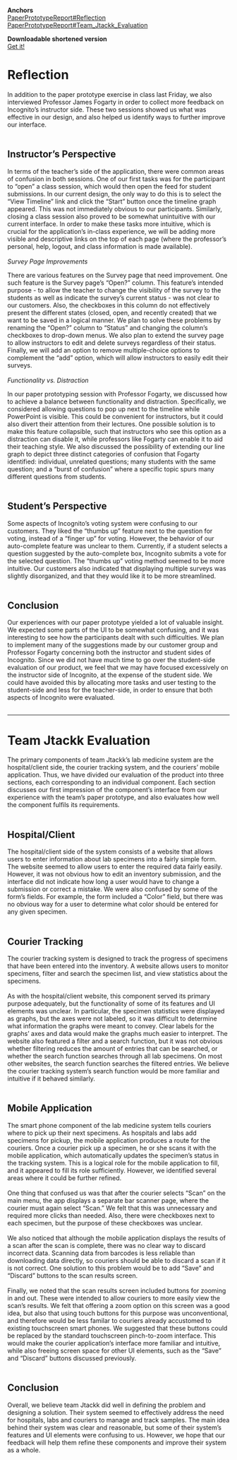 **Anchors**<br>
<a href='PaperPrototypeReport#Reflection.md'>PaperPrototypeReport#Reflection</a><br>
<a href='PaperPrototypeReport#Team_Jtackk_Evaluation.md'>PaperPrototypeReport#Team_Jtackk_Evaluation</a>

<b>Downloadable shortened version</b><br>
<a href='http://code.google.com/p/classroom-presenter/downloads/detail?name=FullHouse_PaperPrototype.zip&can=2&q=#makechanges'>Get it!</a>

<h1>Reflection</h1>

In addition to the paper prototype exercise in class last Friday, we also interviewed Professor James Fogarty in order to collect more feedback on Incognito’s instructor side. These two sessions showed us what was effective in our design, and also helped us identify ways to further improve our interface.<br>
<br>
<h2>Instructor’s Perspective</h2>

In terms of the teacher’s side of the application, there were common areas of confusion in both sessions. One of our first tasks was for the participant to “open” a class session, which would then open the feed for student submissions. In our current design, the only way to do this is to select the “View Timeline” link and click the “Start” button once the timeline graph appeared. This was not immediately obvious to our participants. Similarly, closing a class session also proved to be somewhat unintuitive with our current interface. In order to make these tasks more intuitive, which is crucial for the application’s in-class experience, we will be adding more visible and descriptive links on the top of each page (where the professor’s personal, help, logout, and class information is made available).<br>
<br>
<i>Survey Page Improvements</i>

There are various features on the Survey page that need improvement. One such feature is the Survey page’s “Open?” column. This feature’s intended purpose - to allow the teacher to change the visibility of the survey to the students as well as indicate the survey’s current status - was not clear to our customers. Also, the checkboxes in this column do not effectively present the different states (closed, open, and recently created) that we want to be saved in a logical manner. We plan to solve these problems by renaming the “Open?” column to “Status” and changing the column’s checkboxes to drop-down menus. We also plan to extend the survey page to allow instructors to edit and delete surveys regardless of their status. Finally, we will add an option to remove multiple-choice options to complement the “add” option, which will allow instructors to easily edit their surveys.<br>
<br>
<i>Functionality vs. Distraction</i>

In our paper prototyping session with Professor Fogarty, we discussed how to achieve a balance between functionality and distraction. Specifically, we considered allowing questions to pop up next to the timeline while PowerPoint is visible. This could be convenient for instructors, but it could also divert their attention from their lectures. One possible solution is to make this feature collapsible, such that instructors who see this option as a distraction can disable it, while professors like Fogarty can enable it to aid their teaching style. We also discussed the possibility of extending our line graph to depict three distinct categories of confusion that Fogarty identified: individual, unrelated questions; many students with the same question; and a “burst of confusion” where a specific topic spurs many different questions from students.<br>
<br>
<h2>Student’s Perspective</h2>

Some aspects of Incognito’s voting system were confusing to our customers. They liked the “thumbs up” feature next to the question for voting, instead of a “finger up” for voting. However, the behavior of our auto-complete feature was unclear to them. Currently, if a student selects a question suggested by the auto-complete box, Incognito submits a vote for the selected question. The “thumbs up” voting method seemed to be more intuitive. Our customers also indicated that displaying multiple surveys was slightly disorganized, and that they would like it to be more streamlined.<br>
<br>
<h2>Conclusion</h2>

Our experiences with our paper prototype yielded a lot of valuable insight. We expected some parts of the UI to be somewhat confusing, and it was interesting to see how the participants dealt with such difficulties. We plan to implement many of the suggestions made by our customer group and Professor Fogarty concerning both the instructor and student sides of Incognito. Since we did not have much time to go over the student-side evaluation of our product, we feel that we may have focused excessively on the instructor side of Incognito, at the expense of the student side. We could have avoided this by allocating more tasks and user testing to the student-side and less for the teacher-side, in order to ensure that both aspects of Incognito were evaluated.<br>
<br>
<hr />
<h1>Team Jtackk Evaluation</h1>

The primary components of team Jtackk’s lab medicine system are the hospital/client side, the courier tracking system, and the couriers’ mobile application. Thus, we have divided our evaluation of the product into three sections, each corresponding to an individual component. Each section discusses our first impression of the component’s interface from our experience with the team’s paper prototype, and also evaluates how well the component fulfils its requirements.<br>
<br>
<h2>Hospital/Client</h2>

The hospital/client side of the system consists of a website that allows users to enter information about lab specimens into a fairly simple form. The website seemed to allow users to enter the required data fairly easily. However, it was not obvious how to edit an inventory submission, and the interface did not indicate how long a user would have to change a submission or correct a mistake. We were also confused by some of the form’s fields. For example, the form included a “Color” field, but there was no obvious way for a user to determine what color should be entered for any given specimen.<br>
<br>
<h2>Courier Tracking</h2>

The courier tracking system is designed to track the progress of specimens that have been entered into the inventory. A website allows users to monitor specimens, filter and search the specimen list, and view statistics about the specimens.<br>
<br>
As with the hospital/client website, this component served its primary purpose adequately, but the functionality of some of its features and UI elements was unclear. In particular, the specimen statistics were displayed as graphs, but the axes were not labeled, so it was difficult to determine what information the graphs were meant to convey. Clear labels for the graphs’ axes and data would make the graphs much easier to interpret. The website also featured a filter and a search function, but it was not obvious whether filtering reduces the amount of entries that can be searched, or whether the search function searches through all lab specimens. On most other websites, the search function searches the filtered entries. We believe the courier tracking system’s search function would be more familiar and intuitive if it behaved similarly.<br>
<br>
<h2>Mobile Application</h2>

The smart phone component of the lab medicine system tells couriers where to pick up their next specimens. As hospitals and labs add specimens for pickup, the mobile application produces a route for the couriers. Once a courier pick up a specimen, he or she scans it with the mobile application, which automatically updates the specimen’s status in the tracking system. This is a logical role for the mobile application to fill, and it appeared to fill its role sufficiently. However, we identified several areas where it could be further refined.<br>
<br>
One thing that confused us was that after the courier selects “Scan” on the main menu, the app displays a separate bar scanner page, where the courier must again select “Scan.” We felt that this was unnecessary and required more clicks than needed. Also, there were checkboxes next to each specimen, but the purpose of these checkboxes was unclear.<br>
<br>
We also noticed that although the mobile application displays the results of a scan after the scan is complete, there was no clear way to discard incorrect data. Scanning data from barcodes is less reliable than downloading data directly, so couriers should be able to discard a scan if it is not correct. One solution to this problem would be to add “Save” and “Discard” buttons to the scan results screen.<br>
<br>
Finally, we noted that the scan results screen included buttons for zooming in and out. These were intended to allow couriers to more easily view the scan’s results. We felt that offering a zoom option on this screen was a good idea, but also that using touch buttons for this purpose was unconventional, and therefore would be less familar to couriers already accustomed to existing touchscreen smart phones. We suggested that these buttons could be replaced by the standard touchscreen pinch-to-zoom interface. This would make the courier application’s interface more familiar and intuitive, while also freeing screen space for other UI elements, such as the “Save” and “Discard” buttons discussed previously.<br>
<br>
<h2>Conclusion</h2>

Overall, we believe team Jtackk did well in defining the problem and designing a solution. Their system seemed to effectively address the need for hospitals, labs and couriers to manage and track samples. The main idea behind their system was clear and reasonable, but some of their system’s features and UI elements were confusing to us. However, we hope that our feedback will help them refine these components and improve their system as a whole.